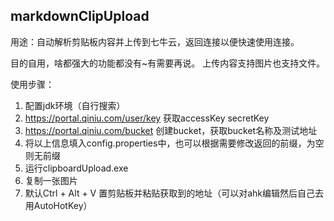 ## markdownClipUpload
用途：自动解析剪贴板内容并上传到七牛云，返回连接以便快速使用连接。  
  
目的自用，啥都强大的功能都没有\~有需要再说。
上传内容支持图片也支持文件。  

使用步骤：
1. 配置jdk环境（自行搜索）
1. https://portal.qiniu.com/user/key 获取accessKey secretKey
2. https://portal.qiniu.com/bucket 创建bucket，获取bucket名称及测试地址
3. 将以上信息填入config.properties中，也可以根据需要修改返回的前缀，为空则无前缀
4. 运行clipboardUpload.exe
5. 复制一张图片
6. 默认Ctrl + Alt + V 置剪贴板并粘贴获取到的地址（可以对ahk编辑然后自己去用AutoHotKey）

